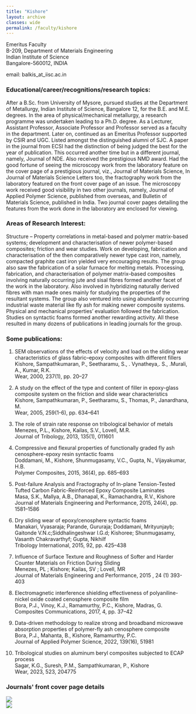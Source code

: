 ```yaml
---
title: "Kishore"
layout: archive
classes: wide
permalink: /faculty/kishore
---
```


Emeritus Faculty<br>
B-209, Department of Materials Engineering<br>
Indian Institute of Science<br>
Bangalore-560012, INDIA<br>

email: balkis_at_iisc.ac.in<br>

### Educational/career/recognitions/research topics:
After a B.Sc. from University of Mysore, pursued studies at the Department of Metallurgy, Indian Institute of Science, Bangalore 12, for the B.E. and M.E. degrees. In the area of physical/mechanical metallurgy, a research programme was undertaken leading to a Ph.D. degree. As a Lecturer, Assistant Professor, Associate Professor and Professor served  as a faculty in the department.  Later on, continued as an Emeritus Professor supported by CSIR and UGC. Listed amongst the distinguished alumni of SJC. A paper in the journal from ECSI  had the distinction of being judged the best for the year of publication. This occurred another time but in a different  journal, namely,  Journal of NDE. Also received the prestigious NMD award.  Had the good fortune of seeing the microscopy work from the laboratory feature on the cover page of a prestigious journal, viz., Journal of Materials Science, In Journal of Materials Science Letters too, the fractography work from the laboratory featured on the front cover page of an issue. The microscopy work received good visibility in two other journals, namely, Journal of Applied Polymer Science, published  from overseas, and Bulletin of Materials Science, published  in India. Two journal cover pages detailing the features from the work done in the laboratory are enclosed for viewing. 

### Areas of Research Interest:
Structure – Property correlations in metal-based and polymer matrix-based systems; development and characterisation of newer polymer-based composites; friction and wear studies. Work on developing, fabrication and characterisation of the then comparatively newer type cast iron, namely, compacted graphite cast iron yielded very encouraging results. The group also saw the fabrication of a solar furnace for melting metals. Processing, fabrication, and characterisation of polymer matrix–based composites involving naturally occurring jute and sisal fibres formed another facet of the work in the laboratory. Also involved in hybridizing naturally derived fibres with man made ones mainly  for studying the properties of the  resultant systems. The group also ventured into using abundantly occurring industrial waste material like fly ash for making newer composite systems. Physical and mechanical properties’ evaluation followed the fabrication. Studies on syntactic foams formed another rewarding activity. All these resulted in many dozens of publications  in leading journals for the group.

### Some publications:
1. SEM observations of the effects of velocity and load on the sliding wear characteristics of glass fabric–epoxy composites with different fillers<br>
Kishore, Sampathkumaran, P., Seetharamu, S., . Vynatheya,. S., .Murali, A., Kumar, R.K.<br>
Wear, 2000, 237(1), pp. 20–27<br>

2. A study on the effect of the type and content of filler in epoxy-glass composite system on the friction and slide wear characteristics<br>
Kishore, Sampathkumaran, P., Seetharamu, S., Thomas, P., Janardhana, M.<br>
Wear, 2005, 259(1-6), pp. 634–641<br>

3. The role of strain rate response on tribological behavior of metals<br>
Menezes, P.L., Kishore, Kailas, S.V., Lovell, M.R.<br>
Journal of Tribology, 2013, 135(1), 011601<br>

4. Compressive and flexural properties of functionally graded fly ash cenosphere-epoxy resin syntactic foams<br>
Doddamani, M., Kishore, Shunmugasamy, V.C., Gupta, N., Vijayakumar, H.B.<br>
Polymer Composites, 2015, 36(4), pp. 685–693<br>

5. Post-failure Analysis and Fractography of In-plane Tension-Tested Tufted Carbon Fabric-Reinforced Epoxy Composite Laminates<br>
Masa, S.K., Mallya, A.B., Dhanapal, K., Ramachandra, R.V., Kishore<br>
Journal of Materials Engineering and Performance, 2015, 24(4), pp. 1581–1586<br>

6. Dry sliding wear of epoxy/cenosphere syntactic foams<br>
Manakari, Vyasaraja; Parande, Gururaja; Doddamani, Mrityunjayb; Gaitonde V.N.c;Siddhalingeshwar I.G.d;  Kishoree; Shunmugasamy, Vasanth Chakravarthyf; Gupta, Nikhilf<br>
Tribology International, 2015, 92, pp. 425–438<br>

7. Influence of Surface Texture and Roughness of Softer and Harder Counter Materials on Friction During Sliding<br>
Menezes, PL  ; Kishore; Kailas, SV ; Lovell, MR <br>
Journal of Materials Engineering and Performance, 2015 , 24 (1) 393-403<br>

8. Electromagnetic interference shielding effectiveness of polyaniline-nickel oxide coated cenosphere composite film<br>
Bora, P.J., Vinoy, K.J., Ramamurthy, P.C., Kishore, Madras, G.<br>
Composites Communications, 2017, 4, pp. 37–42<br>

9. Data-driven methodology to realize strong and broadband microwave absorption properties of polymer-fly ash cenosphere composite<br>
Bora, P.J., Mahanta, B., Kishore, Ramamurthy, P.C.<br>
Journal of Applied Polymer Science, 2022, 139(16), 51981<br>

10. Tribological studies on aluminum beryl composites subjected to ECAP process<br>
Sagar, K.G., Suresh, P.M., Sampathkumaran, P., Kishore<br>
Wear, 2023, 523, 204775<br>

### Journals' front cover page details
<img src="{{ site.baseurl }}/assets/images/faculty/cover1.jpg"> 
<br>
<img src="{{ site.baseurl }}/assets/images/faculty/cover2.jpg"> 

